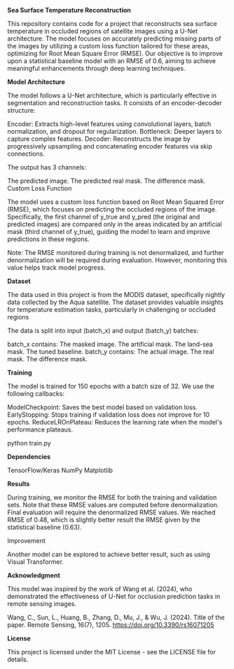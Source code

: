 **Sea Surface Temperature Reconstruction**

This repository contains code for a project that reconstructs sea surface temperature in occluded regions of satellite images using a U-Net architecture. The model focuses on accurately predicting missing parts of the images by utilizing a custom loss function tailored for these areas, optimizing for Root Mean Square Error (RMSE). Our objective is to improve upon a statistical baseline model with an RMSE of 0.6, aiming to achieve meaningful enhancements through deep learning techniques.

**Model Architecture**

The model follows a U-Net architecture, which is particularly effective in segmentation and reconstruction tasks. It consists of an encoder-decoder structure:

Encoder: Extracts high-level features using convolutional layers, batch normalization, and dropout for regularization.
Bottleneck: Deeper layers to capture complex features.
Decoder: Reconstructs the image by progressively upsampling and concatenating encoder features via skip connections.

The output has 3 channels:

The predicted image.
The predicted real mask.
The difference mask.
Custom Loss Function

The model uses a custom loss function based on Root Mean Squared Error (RMSE), which focuses on predicting the occluded regions of the image. Specifically, the first channel of y_true and y_pred (the original and predicted images) are compared only in the areas indicated by an artificial mask (third channel of y_true), guiding the model to learn and improve predictions in these regions.

Note: The RMSE monitored during training is not denormalized, and further denormalization will be required during evaluation. However, monitoring this value helps track model progress.

**Dataset**

The data used in this project is from the MODIS dataset, specifically nightly data collected by the Aqua satellite. The dataset provides valuable insights for temperature estimation tasks, particularly in challenging or occluded regions

The data is split into input (batch_x) and output (batch_y) batches:

batch_x contains:
The masked image.
The artificial mask.
The land-sea mask.
The tuned baseline.
batch_y contains:
The actual image.
The real mask.
The difference mask.

**Training**

The model is trained for 150 epochs with a batch size of 32. We use the following callbacks:

ModelCheckpoint: Saves the best model based on validation loss.
EarlyStopping: Stops training if validation loss does not improve for 10 epochs.
ReduceLROnPlateau: Reduces the learning rate when the model's performance plateaus.

python train.py

**Dependencies**

TensorFlow/Keras
NumPy
Matplotlib

**Results**

During training, we monitor the RMSE for both the training and validation sets. Note that these RMSE values are computed before denormalization. Final evaluation will require the denormalized RMSE values. We reached RMSE of 0.48, which is slightly better result the RMSE given by the statistical baseline (0.63).

Improvement

Another model can be explored to achieve better result, such as using Visual Transformer.

**Acknowledgment**

This model was inspired by the work of Wang et al. (2024), who demonstrated the effectiveness of U-Net for occlusion prediction tasks in remote sensing images.

Wang, C., Sun, L., Huang, B., Zhang, D., Mu, J., & Wu, J. (2024). Title of the paper. Remote Sensing, 16(7), 1205. https://doi.org/10.3390/rs16071205

**License**

This project is licensed under the MIT License - see the LICENSE file for details.
